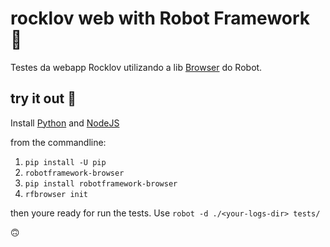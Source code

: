 # rocklov web with Robot Framework 🤖

Testes da webapp Rocklov utilizando a lib [Browser](https://github.com/MarketSquare/robotframework-browser) do Robot.

## try it out ‍🚀
Install [Python](https://www.python.org/) and [NodeJS](https://nodejs.org/en/)

from the commandline:


1. `pip install -U pip`
2. `robotframework-browser`
3. `pip install robotframework-browser`
4. `rfbrowser init`

then youre ready for run the tests. Use `robot -d ./<your-logs-dir> tests/ `

🙃








